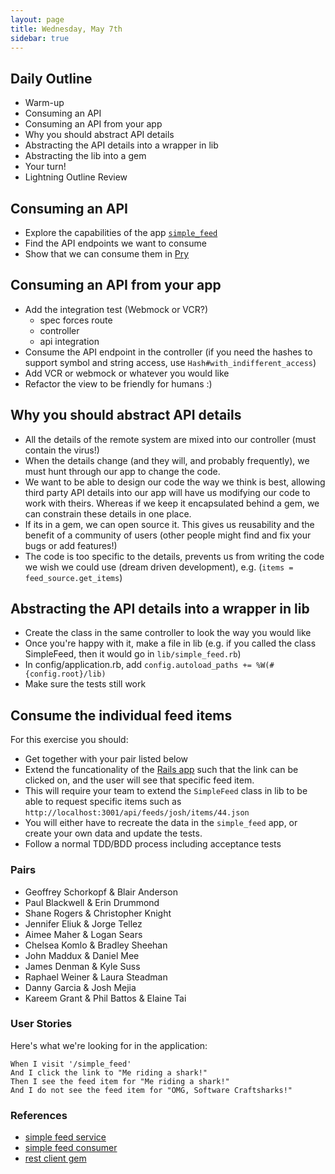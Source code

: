 ```yaml
---
layout: page
title: Wednesday, May 7th
sidebar: true
---
```


## Daily Outline

* Warm-up
* Consuming an API
* Consuming an API from your app
* Why you should abstract API details
* Abstracting the API details into a wrapper in lib
* Abstracting the lib into a gem
* Your turn!
* Lightning Outline Review

## Consuming an API

* Explore the capabilities of the app [`simple_feed`]( https://github.com/jumpstartlab/simple_feed )
* Find the API endpoints we want to consume
* Show that we can consume them in [Pry](http://rubygems.org/gems/pry)

## Consuming an API from your app

* Add the integration test (Webmock or VCR?)
  * spec forces route
  * controller
  * api integration
* Consume the API endpoint in the controller (if you need the hashes to support symbol and string access, use `Hash#with_indifferent_access`)
* Add VCR or webmock or whatever you would like
* Refactor the view to be friendly for humans :)

## Why you should abstract API details

* All the details of the remote system are mixed into our controller (must contain the virus!)
* When the details change (and they will, and probably frequently), we must hunt through our app to change the code.
* We want to be able to design our code the way we think is best, allowing third party API details into our app will have us modifying our code to work with theirs. Whereas if we keep it encapsulated behind a gem, we can constrain these details in one place.
* If its in a gem, we can open source it. This gives us reusability and the benefit of a community of users (other people might find and fix your bugs or add features!)
* The code is too specific to the details, prevents us from writing the code we wish we could use (dream driven development), e.g. (`items = feed_source.get_items`)

## Abstracting the API details into a wrapper in lib

* Create the class in the same controller to look the way you would like
* Once you're happy with it, make a file in lib (e.g. if you called the class SimpleFeed, then it would go in `lib/simple_feed.rb`)
* In config/application.rb, add `config.autoload_paths += %W(#{config.root}/lib)`
* Make sure the tests still work

## Consume the individual feed items

For this exercise you should:

* Get together with your pair listed below
* Extend the funcationality of the [Rails app](https://github.com/JoshCheek/simple_feed_consumer) such that the link can be clicked on, and the user will see that specific feed item.
* This will require your team to extend the `SimpleFeed` class in lib to be able to request specific items such as `http://localhost:3001/api/feeds/josh/items/44.json`
* You will either have to recreate the data in the `simple_feed` app, or create your own data and update the tests.
* Follow a normal TDD/BDD process including acceptance tests

### Pairs

* Geoffrey Schorkopf & Blair Anderson
* Paul Blackwell & Erin Drummond
* Shane Rogers & Christopher Knight
* Jennifer Eliuk & Jorge Tellez
* Aimee Maher & Logan Sears
* Chelsea Komlo & Bradley Sheehan
* John Maddux & Daniel Mee
* James Denman & Kyle Suss
* Raphael Weiner & Laura Steadman
* Danny Garcia & Josh Mejia
* Kareem Grant & Phil Battos & Elaine Tai

### User Stories

Here's what we're looking for in the application:

```
When I visit '/simple_feed'
And I click the link to "Me riding a shark!"
Then I see the feed item for "Me riding a shark!"
And I do not see the feed item for "OMG, Software Craftsharks!"
```

### References

* [simple feed service](https://github.com/jumpstartlab/simple_feed)
* [simple feed consumer](https://github.com/JoshCheek/simple_feed_consumer)
* [rest client gem](https://github.com/rest-client/rest-client)
